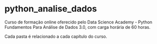 # python_analise_dados
Curso de formação online oferecido pelo Data Science Academy - Python Fundamentos Para Análise de Dados 3.0, com carga horária de 60 horas.

Cada pasta é relacionado a cada capítulo do curso.
